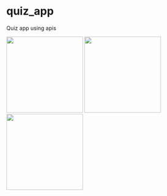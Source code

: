 # quiz_app
Quiz app using apis

<img src='https://github.com/Tosin2289/simple-quiz-app/assets/66890167/fca15ae2-6422-4ca4-8a6e-13ee73ca0f26' width='200'>
<img src='https://github.com/Tosin2289/simple-quiz-app/assets/66890167/55b8bc82-c44d-49a1-b632-9baf874bd22b' width='200'>
<img src='https://github.com/Tosin2289/simple-quiz-app/assets/66890167/e0c53d44-1fe7-4d6a-967d-d6dd433e6edc' width='200'>



